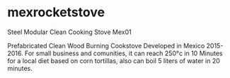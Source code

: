 # mexrocketstove
Steel Modular Clean Cooking Stove Mex01


Prefabricated Clean Wood Burning Cookstove Developed in Mexico 2015-2016.
For small business and comunities, it can reach 250°c in 10 Minutes for a local diet based on corn tortillas,
also can boil 5 liters of water in 20 minutes.
